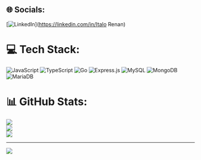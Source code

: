 
## 🌐 Socials:
[![LinkedIn](https://img.shields.io/badge/LinkedIn-%230077B5.svg?logo=linkedin&logoColor=white)](https://linkedin.com/in/Italo Renan) 

# 💻 Tech Stack:
![JavaScript](https://img.shields.io/badge/javascript-%23323330.svg?style=for-the-badge&logo=javascript&logoColor=%23F7DF1E) ![TypeScript](https://img.shields.io/badge/typescript-%23007ACC.svg?style=for-the-badge&logo=typescript&logoColor=white) ![Go](https://img.shields.io/badge/go-%2300ADD8.svg?style=for-the-badge&logo=go&logoColor=white) ![Express.js](https://img.shields.io/badge/express.js-%23404d59.svg?style=for-the-badge&logo=express&logoColor=%2361DAFB) ![MySQL](https://img.shields.io/badge/mysql-%2300f.svg?style=for-the-badge&logo=mysql&logoColor=white) ![MongoDB](https://img.shields.io/badge/MongoDB-%234ea94b.svg?style=for-the-badge&logo=mongodb&logoColor=white) ![MariaDB](https://img.shields.io/badge/MariaDB-003545?style=for-the-badge&logo=mariadb&logoColor=white)
# 📊 GitHub Stats:
![](https://github-readme-stats.vercel.app/api?username=RenanAlmeida225&theme=radical&hide_border=false&include_all_commits=true&count_private=true)<br/>
![](https://github-readme-streak-stats.herokuapp.com/?user=RenanAlmeida225&theme=radical&hide_border=false)<br/>
![](https://github-readme-stats.vercel.app/api/top-langs/?username=RenanAlmeida225&theme=radical&hide_border=false&include_all_commits=true&count_private=true&layout=compact)

---
[![](https://visitcount.itsvg.in/api?id=RenanAlmeida225&icon=3&color=0)](https://visitcount.itsvg.in)

<!-- Proudly created with GPRM ( https://gprm.itsvg.in ) -->
